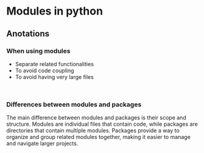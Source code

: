# Modules in python

## Anotations

### When using modules

- Separate related functionalities
- To avoid code coupling
- To avoid having very large files

$~$

### Differences between modules and packages

The main difference between modules and packages is their scope and structure. Modules are individual files that contain code, while packages are directories that contain multiple modules. Packages provide a way to organize and group related modules together, making it easier to manage and navigate larger projects.
